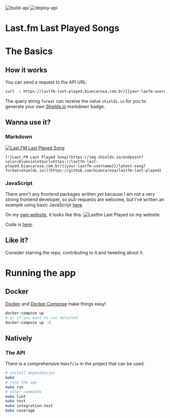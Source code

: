 ![build-api](https://github.com/biancarosa/lastfm-last-played/workflows/build-api/badge.svg)
![deploy-api](https://github.com/biancarosa/lastfm-last-played/workflows/deploy-api/badge.svg)

# Last.fm Last Played Songs

# The Basics

## How it works

You can send a request to the API URL:

```bash
curl -s https://lastfm-last-played.biancarosa.com.br/{{your-lasfm-username}}/latest-song}} | jq
```

The query string `format` can receive the value `shields.io` for you to generate your own [Shields.io](https://shields.io/endpoint) markdown badge.

## Wanna use it?

### Markdown

[![Last.FM Last Played Song](https://img.shields.io/endpoint?color=blueviolet&url=https://lastfm-last-played.biancarosa.com.br/biahll/latest-song?format=shields.io)](https://github.com/biancarosa/lastfm-last-played)

```[![Last.FM Last Played Song](https://img.shields.io/endpoint?color=blueviolet&url=https://lastfm-last-played.biancarosa.com.br/{{your-lastfm-username}}/latest-song?format=shields.io)](https://github.com/biancarosa/lastfm-last-played)```

### JavaScript

There aren't any frontend packages written *yet* because I am not a very strong frontend developer, so pull-requests are welcome, but I've written an example using basic JavaScript [here](https://github.com/biancarosa/lastfm-last-played/blob/master/examples/index.html).

On my [own website](https://biancarosa.com.br/), it looks like this:
![Lastfm Last Played on my website](images/lastfm-last-played.png)

Code is [here](https://github.com/biancarosa/blog/blob/master/layouts/partials/extended_header.html).

## Like it?

Consider starring the repo, contributing to it and tweeting about it.

# Running the app

## Docker

[Docker](https://www.docker.com/) and [Docker Compose](https://www.docker.com/) make things easy!

```sh
docker-compose up
# or if you want to run detached
docker-compose up -d
```

## Natively

### The API

There is a comprehensive `Makefile` in the project that can be used.

```sh
# install dependencies
make
# runs the app
make run
# other commands
make lint
make test
make integration-test
make coverage
```
